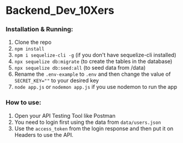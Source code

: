# Backend_Dev_10Xers
### Installation & Running:
1. Clone the repo
2. ```npm install```
3. ```npm i sequelize-cli -g``` (if you don't have sequelize-cli installed)
4. ```npx sequelize db:migrate``` (to create the tables in the database)
5. ```npx sequelize db:seed:all``` (to seed data from /data)
6. Rename the ```.env-example``` to ```.env``` and then change the value of ```SECRET_KEY=""``` to your desired key
7. ```node app.js``` or ```nodemon app.js``` if you use nodemon to run the app

### How to use:
1. Open your API Testing Tool like Postman
2. You need to login first using the data from ```data/users.json```
3. Use the ```access_token``` from the login response and then put it on Headers to use the API.
